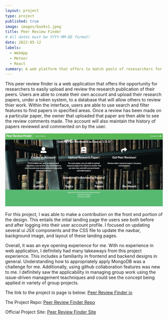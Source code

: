 ```yaml
---
layout: project
type: project
published: true
image: images/books1.jpeg
title: Peer Review Finder
# All dates must be YYYY-MM-DD format!
date: 2022-05-12
labels:
  - WebApp
  - Meteor
  - React
summary: A web platform that offers to match pools of resesarchers for ease of publication reviews.  
---
```


This peer review finder is a web application that offers the opportunity for researchers to easily upload and review the research publication of their peers.  Users are able to create their own account and upload their research papers, under a token system, to a database that will allow others to review thier work.  Within the interface, users are able to use search and filter features to find papers in specified areas.  Once a review has been made on a particular paper, the owner that uploaded that paper are then able to see the review comments made.  The account will also maintain the history of papers reviewed and commented on by the user.      

<img class="ui image" src="../images/user-homepage.png">

For this project, I was able to make a contribution on the front end portion of the design.  This entails the intial landing page the users see both before and after logging into their user account profile.  I focused on updating several ui JSX components and the CSS file to update the navbar, background image, and layout of these landing pages.

Overall, it was an eye opening experience for me.  With no experience in web application, I definitely had many takeaways from this project experience.  This includes a familiarity in frontend and backend designs in general.  Understanding how to appropriately apply MongoDB was a challenge for me.  Additionally, using github collaboration features was new to me.  I definitely saw the applicability in managing group work using the issue-driven management teachniques and could see the concept being applied in variety of group projects.   

The link to the project io page is below:
[Peer Review Finder io](https://peer-review-finder.github.io/)

The Project Repo:
[Peer Review Finder Repo](https://github.com/peer-review-finder/Source-Code)

Official Project Site:
[Peer Review Finder Site](https://peer-review-finder.xyz/#/)
